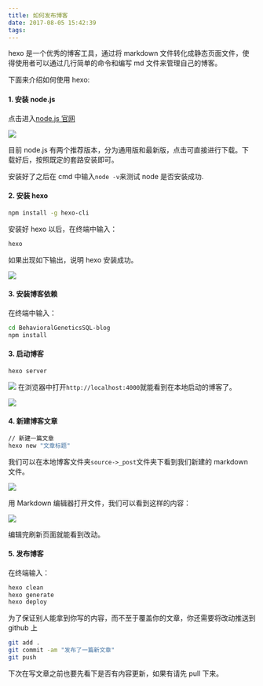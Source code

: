 ```yaml
---
title: 如何发布博客
date: 2017-08-05 15:42:39
tags:
---
```


hexo 是一个优秀的博客工具，通过将 markdown 文件转化成静态页面文件，使得使用者可以通过几行简单的命令和编写 md 文件来管理自己的博客。

下面来介绍如何使用 hexo:

#### 1. **安装 node.js**

点击进入[node.js 官网](https://nodejs.org/en/)

![](https://file.lantingshucheng.com/blog/post001/post-1-01.png/default)

目前 node.js 有两个推荐版本，分为通用版和最新版，点击可直接进行下载。下载好后，按照既定的套路安装即可。

安装好了之后在 cmd 中输入`node -v`来测试 node 是否安装成功.

#### 2. **安装 hexo**

```bash
npm install -g hexo-cli
```

安装好 hexo 以后，在终端中输入：

```bash
hexo
```

如果出现如下输出，说明 hexo 安装成功。

![](https://file.lantingshucheng.com/blog/post001/post-1-02.png/default)

#### 3. **安装博客依赖**

在终端中输入：

```bash
cd BehavioralGeneticsSQL-blog
npm install
```

#### 3. **启动博客**

```bash
hexo server
```

![](https://file.lantingshucheng.com/blog/post001/post-1-05.png/default)
在浏览器中打开`http://localhost:4000`就能看到在本地启动的博客了。

![](https://file.lantingshucheng.com/blog/post001/post-1-06.png/default)

#### 4. **新建博客文章**

```bash
// 新建一篇文章
hexo new "文章标题"
```

我们可以在本地博客文件夹`source->_post`文件夹下看到我们新建的 markdown 文件。

![](https://file.lantingshucheng.com/blog/post001/post-1-03.png/default)

用 Markdown 编辑器打开文件，我们可以看到这样的内容：

![](https://file.lantingshucheng.com/blog/post001/post-1-04.png/default)

编辑完刷新页面就能看到改动。

#### 5. **发布博客**

在终端输入：

```bash
hexo clean
hexo generate
hexo deploy
```

为了保证别人能拿到你写的内容，而不至于覆盖你的文章，你还需要将改动推送到 github 上

```bash
git add .
git commit -am "发布了一篇新文章"
git push
```

下次在写文章之前也要先看下是否有内容更新，如果有请先 pull 下来。
